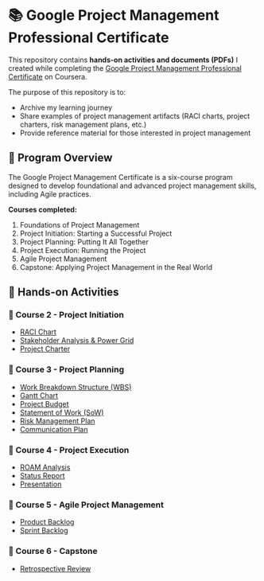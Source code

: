 # 📚 Google Project Management Professional Certificate  

This repository contains **hands-on activities and documents (PDFs)** I created while completing the [Google Project Management Professional Certificate](https://www.coursera.org/professional-certificates/google-project-management) on Coursera.  

The purpose of this repository is to:  
- Archive my learning journey  
- Share examples of project management artifacts (RACI charts, project charters, risk management plans, etc.)  
- Provide reference material for those interested in project management  

## 📖 Program Overview  

The Google Project Management Certificate is a six-course program designed to develop foundational and advanced project management skills, including Agile practices.  

**Courses completed:**  
1. Foundations of Project Management  
2. Project Initiation: Starting a Successful Project  
3. Project Planning: Putting It All Together  
4. Project Execution: Running the Project  
5. Agile Project Management  
6. Capstone: Applying Project Management in the Real World  

## 📂 Hands-on Activities  

### 📌 Course 2 - Project Initiation  
- [RACI Chart](./Course2/2.3-RACI%20Chart.pdf)  
- [Stakeholder Analysis & Power Grid](./Course2/2.3-Stakeholder%20analysis%20and%20power%20grid.pdf)  
- [Project Charter](./Course2/2.4-Project%20charter.pdf)  

### 📌 Course 3 - Project Planning  
- [Work Breakdown Structure (WBS)](./Course3/3.1-WBS%20to%20create%20project%20tasks%20and%20milestones.pdf)  
- [Gantt Chart](./Course3/3.2-Gantt%20Chart.pdf)  
- [Project Budget](./Course3/3.3-Project%20Budget.pdf)  
- [Statement of Work (SoW)](./Course3/3.3-Statement%20of%20Work%20(SoW).pdf)  
- [Risk Management Plan](./Course3/3.4-Risk%20management%20plan.pdf)  
- [Communication Plan](./Course3/3.5-Communication%20Plan.pdf)  

### 📌 Course 4 - Project Execution  
- [ROAM Analysis](./Course4/4.1-ROAM%20Analysis.pdf)  
- [Status Report](./Course4/4.1-Status%20Report.pdf)  
- [Presentation](./Course4/4.3-Presentation.pdf)  

### 📌 Course 5 - Agile Project Management  
- [Product Backlog](./Course5/5.3-Product%20Backlog.pdf)  
- [Sprint Backlog](./Course5/5.3-Sprint%20Backlog.pdf)  

### 📌 Course 6 - Capstone  
- [Retrospective Review](./Course6/6.3-Retrospective%20Review.pdf)  
